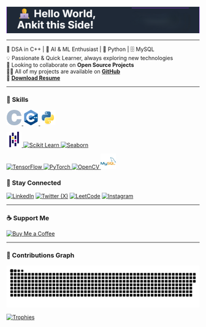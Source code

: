 <!-- Banner Centered -->
<p align="center">
  <img src="https://raw.githubusercontent.com/x2ankit/x2ankit/main/assets/banner.png" alt="Banner" />
</p>

---

🚀 DSA in C++ | 🤖 AI & ML Enthusiast | 🐍 Python | 🗄️ MySQL  
💡 Passionate & Quick Learner, always exploring new technologies  
👯 Looking to collaborate on **Open Source Projects**  
👨‍💻 All of my projects are available on [**GitHub**](https://github.com/x2ankit?tab=repositories)  
📄 [**Download Resume**](https://github.com/x2ankit/x2ankit/raw/main/Documents/Resume.pdf)  

---

<h3 align="left">🧠 Skills</h3>

<!-- Row 1: Programming Languages -->
<p align="left">
  <a href="https://www.cprogramming.com/" target="_blank">
    <img src="https://raw.githubusercontent.com/devicons/devicon/master/icons/c/c-original.svg" alt="C" width="40" height="40" />
  </a>
  <a href="https://www.w3schools.com/cpp/" target="_blank">
    <img src="https://raw.githubusercontent.com/devicons/devicon/master/icons/cplusplus/cplusplus-original.svg" alt="C++" width="40" height="40" />
  </a>
  <a href="https://www.python.org" target="_blank">
    <img src="https://raw.githubusercontent.com/devicons/devicon/master/icons/python/python-original.svg" alt="Python" width="40" height="40" />
  </a>
</p>

<!-- Row 2: Data & ML Libraries -->
<p align="left">
  <a href="https://pandas.pydata.org/" target="_blank">
    <img src="https://raw.githubusercontent.com/devicons/devicon/master/icons/pandas/pandas-original.svg" alt="Pandas" width="40" height="40" />
  </a>
  <a href="https://scikit-learn.org/" target="_blank">
    <img src="https://upload.wikimedia.org/wikipedia/commons/0/05/Scikit_learn_logo_small.svg" alt="Scikit Learn" width="40" height="40" />
  </a>
  <a href="https://seaborn.pydata.org/" target="_blank">
    <img src="https://seaborn.pydata.org/_images/logo-mark-lightbg.svg" alt="Seaborn" width="40" height="40" />
  </a>
</p>

<!-- Row 3: DL, CV & Databases -->
<p align="left">
  <a href="https://www.tensorflow.org" target="_blank">
    <img src="https://www.vectorlogo.zone/logos/tensorflow/tensorflow-icon.svg" alt="TensorFlow" width="40" height="40" />
  </a>
  <a href="https://pytorch.org/" target="_blank">
    <img src="https://www.vectorlogo.zone/logos/pytorch/pytorch-icon.svg" alt="PyTorch" width="40" height="40" />
  </a>
  <a href="https://opencv.org/" target="_blank">
    <img src="https://www.vectorlogo.zone/logos/opencv/opencv-icon.svg" alt="OpenCV" width="40" height="40" />
  </a>
  <a href="https://www.mysql.com/" target="_blank">
    <img src="https://raw.githubusercontent.com/devicons/devicon/master/icons/mysql/mysql-original-wordmark.svg" alt="MySQL" width="40" height="40" />
  </a>
</p>


<h3 align="left">📡 Stay Connected</h3>

<p align="left">
  <a href="https://linkedin.com/in/ankit-tripathy" target="_blank"><img src="https://raw.githubusercontent.com/rahuldkjain/github-profile-readme-generator/master/src/images/icons/Social/linked-in-alt.svg" alt="LinkedIn" height="30" width="40" /></a>
    <a href="https://twitter.com/x2_ankitt" target="_blank"><img src="https://encrypted-tbn0.gstatic.com/images?q=tbn:ANd9GcTBMKxJwq8HvuL_rhmBO4nbeADx6MUzt8pp4Fwa8_-v8nfN8m3m9bPQnkhT5K6dpjXD4N0&usqp=CAU" alt="Twitter (X)" height="30" width="30" /></a>
  <a href="https://www.leetcode.com/ankittripathy" target="_blank"><img src="https://raw.githubusercontent.com/rahuldkjain/github-profile-readme-generator/master/src/images/icons/Social/leet-code.svg" alt="LeetCode" height="30" width="40" /></a>
  <a href="https://instagram.com/x2_ankit" target="_blank"><img src="https://raw.githubusercontent.com/rahuldkjain/github-profile-readme-generator/master/src/images/icons/Social/instagram.svg" alt="Instagram" height="30" width="40" /></a>
</p>

---

<h3 align="left">☕ Support Me</h3>
<p>
  <a href="https://www.buymeacoffee.com/x2ankit" target="_blank"><img src="https://cdn.buymeacoffee.com/buttons/v2/default-yellow.png" height="50" width="210" alt="Buy Me a Coffee" /></a>
</p>

---

### 🐍 Contributions Graph

<picture>
  <source media="(prefers-color-scheme: dark)" srcset="https://raw.githubusercontent.com/x2ankit/x2ankit/output/github-snake-dark.svg" />
  <source media="(prefers-color-scheme: light)" srcset="https://raw.githubusercontent.com/x2ankit/x2ankit/output/github-snake.svg" />
  <img alt="GitHub Snake Animation" src="https://raw.githubusercontent.com/x2ankit/x2ankit/output/github-snake.svg" />
</picture>


<p align="left">
  <a href="https://github.com/ryo-ma/github-profile-trophy"><img src="https://github-profile-trophy.vercel.app/?username=x2ankit" alt="Trophies" /></a>
</p>

